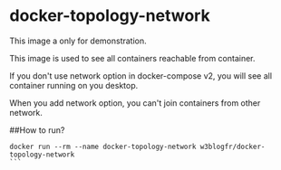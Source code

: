 # docker-topology-network
This image a only for demonstration.

This image is used to see all containers reachable from container.

If you don't use network option in docker-compose v2, you will see all container running on you desktop.

When you add network option, you can't join containers from other network.



##How to run?
```
docker run --rm --name docker-topology-network w3blogfr/docker-topology-network
``̀
